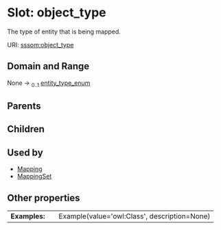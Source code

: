 
# Slot: object_type


The type of entity that is being mapped.

URI: [sssom:object_type](https://w3id.org/sssom/object_type)


## Domain and Range

None &#8594;  <sub>0..1</sub> [entity_type_enum](entity_type_enum.md)

## Parents


## Children


## Used by

 * [Mapping](Mapping.md)
 * [MappingSet](MappingSet.md)

## Other properties

|  |  |  |
| --- | --- | --- |
| **Examples:** | | Example(value='owl:Class', description=None) |

